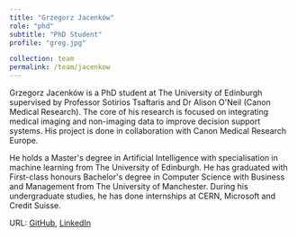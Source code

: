 ```yaml
---
title: "Grzegorz Jacenków"
role: "phd"
subtitle: "PhD Student"
profile: "greg.jpg"

collection: team
permalink: /team/jacenkow
---
```

Grzegorz Jacenków is a PhD student at The University of Edinburgh supervised by
Professor Sotirios Tsaftaris and Dr Alison O'Neil (Canon Medical Research). The
core of his research is focused on integrating medical imaging and non-imaging
data to improve decision support systems. His project is done in collaboration
with Canon Medical Research Europe.

He holds a Master's degree in Artificial Intelligence with specialisation in
machine learning from The University of Edinburgh. He has graduated with
First-class honours Bachelor's degree in Computer Science with Business and
Management from The University of Manchester. During his undergraduate studies,
he has done internships at CERN, Microsoft and Credit Suisse.

URL: [GitHub](https://github.com/jacenkow),
     [LinkedIn](https://www.linkedin.com/in/jacenkow/)

